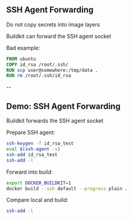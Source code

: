 ## SSH Agent Forwarding

Do not copy secrets into image layers

Buildkit can forward the SSH agent socket

Bad example:

```Dockerfile
FROM ubuntu
COPY id_rsa /root/.ssh/
RUN scp user@somewhere:/tmp/data .
RUN rm /root/.ssh/id_rsa
```

--

## Demo: SSH Agent Forwarding

Buildkit forwards the SSH agent socket

Prepare SSH agent:

```bash
ssh-keygen -f id_rsa_test
eval $(ssh-agent -s)
ssh-add id_rsa_test
ssh-add -l
```

Forward into build:

```bash
export DOCKER_BUILDKIT=1
docker build --ssh default --progress plain .
```

Compare local and build:

```bash
ssh-add -l
```
